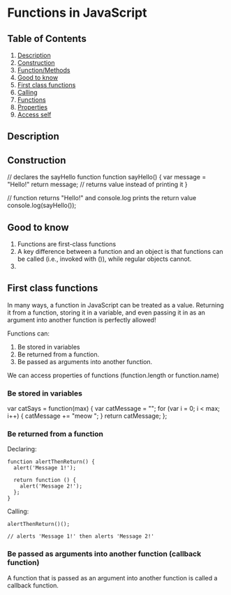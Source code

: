 # Functions in JavaScript

## Table of Contents

1. [Description](#description)
2. [Construction](#construction)
  1. [Function/Methods](#construction)
3. [Good to know](#pour)
4. [First class functions](#wcag)
5. [Calling](#calling)
  1. [Functions](#cFunction)
  2. [Properties](#cProperty)
6. [Access self](#access)

## Description


## Construction

// declares the sayHello function
function sayHello() {
  var message = "Hello!"
  return message; // returns value instead of printing it
}

// function returns "Hello!" and console.log prints the return value
console.log(sayHello());

## Good to know

1. Functions are first-class functions
2. A key difference between a function and an object is that functions can
    be called (i.e., invoked with ()), while regular objects cannot.
3.



## First class functions

In many ways, a function in JavaScript can be treated as a value. Returning it from a function, storing it in a variable, and even passing it in as an argument into another function is perfectly allowed!


Functions can:
1. Be stored in variables
2. Be returned from a function.
3. Be passed as arguments into another function.

We can access properties of functions (function.length or function.name)

### Be stored in variables

var catSays = function(max) {
  var catMessage = "";
  for (var i = 0; i < max; i++) {
    catMessage += "meow ";
  }
  return catMessage;
};


### Be returned from a function

Declaring:
```
function alertThenReturn() {
  alert('Message 1!');

  return function () {
    alert('Message 2!');
  };
}
```
Calling:
```
alertThenReturn()();

// alerts 'Message 1!' then alerts 'Message 2!'
```

### Be passed as arguments into another function (callback function)

 A function that is passed as an argument into another function is called a callback function.


 
